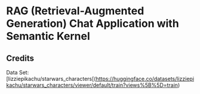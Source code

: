 # RAG (Retrieval-Augmented Generation) Chat Application with Semantic Kernel


## Credits
Data Set: [lizziepikachu/starwars_characters[(https://huggingface.co/datasets/lizziepikachu/starwars_characters/viewer/default/train?views%5B%5D=train)